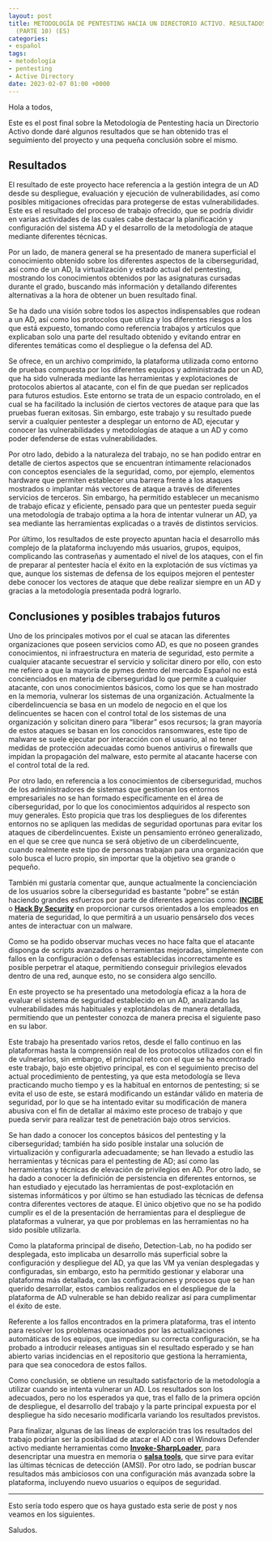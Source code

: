 ```yaml
---
layout: post
title: METODOLOGÍA DE PENTESTING HACIA UN DIRECTORIO ACTIVO. RESULTADOS Y CONCLUSIONES
  (PARTE 10) (ES)
categories:
- español
tags:
- metodología
- pentesting
- Active Directory
date: 2023-02-07 01:00 +0000
---
```

Hola a todos,

Este es el post final sobre la Metodología de Pentesting hacia un Directorio Activo donde daré algunos resultados que se han obtenido tras el seguimiento del proyecto y una pequeña conclusión sobre el mismo.

## Resultados

El resultado de este proyecto hace referencia a la gestión integra de un AD desde su despliegue, evaluación y ejecución de vulnerabilidades, así como posibles mitigaciones ofrecidas para protegerse de estas vulnerabilidades. Este es el resultado del proceso de trabajo ofrecido, que se podría dividir en varias actividades de las cuales cabe destacar la planificación y configuración del sistema AD y el desarrollo de la metodología de ataque mediante diferentes técnicas.

Por un lado, de manera general se ha presentado de manera superficial el conocimiento obtenido sobre los diferentes aspectos de la ciberseguridad, así como de un AD, la virtualización y estado actual del pentesting, mostrando los conocimientos obtenidos por las asignaturas cursadas durante el grado, buscando más información y detallando diferentes alternativas a la hora de obtener un buen resultado final.

Se ha dado una visión sobre todos los aspectos indispensables que rodean a un AD, así como los protocolos que utiliza y los diferentes riesgos a los que está expuesto, tomando como referencia trabajos y artículos que explicaban solo una parte del resultado obtenido y evitando entrar en diferentes temáticas como el despliegue o la defensa del AD.

Se ofrece, en un archivo comprimido, la plataforma utilizada como entorno de pruebas compuesta por los diferentes equipos y administrada por un AD, que ha sido vulnerada mediante las herramientas y explotaciones de protocolos abiertos al atacante, con el fin de que puedan ser replicados para futuros estudios. Este entorno se trata de un espacio controlado, en el cual se ha facilitado la inclusión de ciertos vectores de ataque para que las pruebas fueran exitosas. Sin embargo, este trabajo y su resultado puede servir a cualquier pentester a desplegar un entorno de AD, ejecutar y conocer las vulnerabilidades y metodologías de ataque a un AD y como poder defenderse de estas vulnerabilidades.

Por otro lado, debido a la naturaleza del trabajo, no se han podido entrar en detalle de ciertos aspectos que se encuentran íntimamente relacionados con conceptos esenciales de la seguridad, como, por ejemplo, elementos hardware que permiten establecer una barrera frente a los ataques mostrados o implantar más vectores de ataque a través de diferentes servicios de terceros. Sin embargo, ha permitido establecer un mecanismo de trabajo eficaz y eficiente, pensado para que un pentester pueda seguir una metodología de trabajo optima a la hora de intentar vulnerar un AD, ya sea mediante las herramientas explicadas o a través de distintos servicios.

Por último, los resultados de este proyecto apuntan hacia el desarrollo más complejo de la plataforma incluyendo más usuarios, grupos, equipos, complicando las contraseñas y aumentado el nivel de los ataques, con el fin de preparar al pentester hacía el éxito en la explotación de sus víctimas ya que, aunque los sistemas de defensa de los equipos mejoren el pentester debe conocer los vectores de ataque que debe realizar siempre en un AD y gracias a la metodología presentada podrá lograrlo.


## Conclusiones y posibles trabajos futuros

Uno de los principales motivos por el cual se atacan las diferentes organizaciones que poseen servicios como AD, es que no poseen grandes conocimientos, ni infraestructura en materia de seguridad, esto permite a cualquier atacante secuestrar el servicio y solicitar dinero por ello, con esto me refiero a que la mayoría de pymes dentro del mercado Español no está concienciados en materia de ciberseguridad lo que permite a cualquier atacante, con unos conocimientos básicos, como los que se han mostrado en la memoria, vulnerar los sistemas de una organización. Actualmente la ciberdelincuencia se basa en un modelo de negocio en el que los delincuentes se hacen con el control total de los sistemas de una organización y solicitan dinero para “liberar” esos recursos; la gran mayoría de estos ataques se basan en los conocidos ransomwares, este tipo de malware se suele ejecutar por interacción con el usuario, al no tener medidas de protección adecuadas como buenos antivirus o firewalls que impidan la propagación del malware, esto permite al atacante hacerse con el control total de la red.

Por otro lado, en referencia a los conocimientos de ciberseguridad, muchos de los administradores de sistemas que gestionan los entornos empresariales no se han formado específicamente en el área de ciberseguridad, por lo que los conocimientos adquiridos al respecto son muy generales. Esto propicia que tras los despliegues de los diferentes entornos no se apliquen las medidas de seguridad oportunas para evitar los ataques de ciberdelincuentes. Existe un pensamiento erróneo generalizado, en el que se cree que nunca se será objetivo de un ciberdelincuente, cuando realmente este tipo de personas trabajan para una organización que solo busca el lucro propio, sin importar que la objetivo sea grande o pequeño.

También mi gustaría comentar que, aunque actualmente la concienciación de los usuarios sobre la ciberseguridad es bastante “pobre” se están haciendo grandes esfuerzos por parte de diferentes agencias como: [**INCIBE**](https://www.incibe.es/) o [**Hack By Security**](https://www.hackbysecurity.com/) en proporcionar cursos orientados a los empleados en materia de seguridad, lo que permitirá a un usuario pensárselo dos veces antes de interactuar con un malware.

Como se ha podido observar muchas veces no hace falta que el atacante disponga de scripts avanzados o herramientas mejoradas, simplemente con fallos en la configuración o defensas establecidas incorrectamente es posible perpetrar el ataque, permitiendo conseguir privilegios elevados dentro de una red, aunque esto, no se considera algo sencillo.

En este proyecto se ha presentado una metodología eficaz a la hora de evaluar el sistema de seguridad establecido en un AD, analizando las vulnerabilidades más habituales y explotándolas de manera detallada, permitiendo que un pentester conozca de manera precisa el siguiente paso en su labor.

Este trabajo ha presentado varios retos, desde el fallo continuo en las plataformas hasta la comprensión real de los protocolos utilizados con el fin de vulnerarlos, sin embargo, el principal reto con el que se ha encontrado este trabajo, bajo este objetivo principal, es con el seguimiento preciso del actual procedimiento de pentesting, ya que esta metodología se lleva practicando mucho tiempo y es la habitual en entornos de pentesting; si se evita el uso de este, se estará modificando un estándar válido en materia de seguridad, por lo que se ha intentado evitar su modificación de manera abusiva con el fin de detallar al máximo este proceso de trabajo y que pueda servir para realizar test de penetración bajo otros servicios. 

Se han dado a conocer los conceptos básicos del pentesting y la ciberseguridad; también ha sido posible instalar una solución de virtualización y configurarla adecuadamente; se han llevado a estudio las herramientas y técnicas para el pentesting de AD; así como las herramientas y técnicas de elevación de privilegios en AD. Por otro lado, se ha dado a conocer la definición de persistencia en diferentes entornos, se han estudiado y ejecutado las herramientas de post-explotación en sistemas informáticos y por último se han estudiado las técnicas de defensa contra diferentes vectores de ataque. El único objetivo que no se ha podido cumplir es el de la presentación de herramientas para el despliegue de plataformas a vulnerar, ya que por problemas en las herramientas no ha sido posible utilizarla.

Como la plataforma principal de diseño, Detection-Lab, no ha podido ser desplegada, esto implicaba un desarrollo más superficial sobre la configuración y despliegue del AD, ya que las VM ya venían desplegadas y configuradas, sin embargo, esto ha permitido gestionar y elaborar una plataforma más detallada, con las configuraciones y procesos que se han querido desarrollar, estos cambios realizados en el despliegue de la plataforma de AD vulnerable se han debido realizar así para cumplimentar el éxito de este. 

Referente a los fallos encontrados en la primera plataforma, tras el intento para resolver los problemas ocasionados por las actualizaciones automáticas de los equipos, que impedían su correcta configuración, se ha probado a introducir releases antiguas sin el resultado esperado y se han abierto varias incidencias en el repositorio que gestiona la herramienta, para que sea conocedora de estos fallos.

Como conclusión, se obtiene un resultado satisfactorio de la metodología a utilizar cuando se intenta vulnerar un AD. Los resultados son los adecuados, pero no los esperados ya que, tras el fallo de la primera opción de despliegue, el desarrollo del trabajo y la parte principal expuesta por el despliegue ha sido necesario modificarla variando los resultados previstos.

Para finalizar, algunas de las líneas de exploración tras los resultados del trabajo podrían ser la posibilidad de atacar el AD con el Windows Defender activo mediante herramientas como [**Invoke-SharpLoader**](https://github.com/S3cur3Th1sSh1t/Invoke-SharpLoader), para desencriptar una muestra en memoria o [**salsa tools**](https://github.com/Hackplayers/Salsa-tools), que sirve para evitar las últimas técnicas de detección (AMSI). Por otro lado, se podrían buscar resultados más ambiciosos con una configuración más avanzada sobre la plataforma, incluyendo nuevo usuarios o equipos de seguridad.  

___

Esto sería todo espero que os haya gustado esta serie de post y nos veamos en los siguientes.

Saludos.


